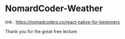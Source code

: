 # NomardCoder-Weather

link : https://nomadcoders.co/react-native-for-beginners

Thank you for the great free lecture.
